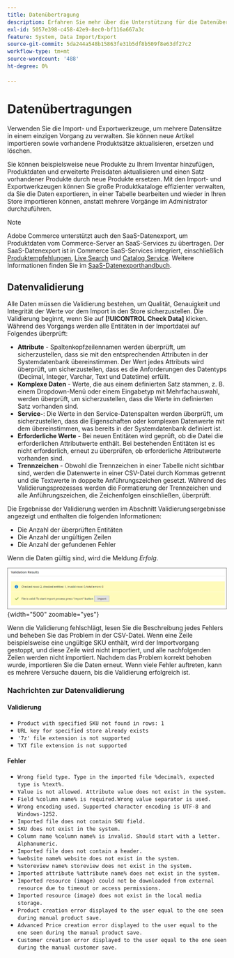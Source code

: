 ```yaml
---
title: Datenübertragung
description: Erfahren Sie mehr über die Unterstützung für die Datenübertragung, einschließlich Datenvalidierung.
exl-id: 5057e398-c458-42e9-8ec0-bf116a667a3c
feature: System, Data Import/Export
source-git-commit: 5da244a548b15863fe31b5df8b509f8e63df27c2
workflow-type: tm+mt
source-wordcount: '488'
ht-degree: 0%

---
```


# Datenübertragungen

Verwenden Sie die Import- und Exportwerkzeuge, um mehrere Datensätze in einem einzigen Vorgang zu verwalten. Sie können neue Artikel importieren sowie vorhandene Produktsätze aktualisieren, ersetzen und löschen.

Sie können beispielsweise neue Produkte zu Ihrem Inventar hinzufügen, Produktdaten und erweiterte Preisdaten aktualisieren und einen Satz vorhandener Produkte durch neue Produkte ersetzen. Mit den Import- und Exportwerkzeugen können Sie große Produktkataloge effizienter verwalten, da Sie die Daten exportieren, in einer Tabelle bearbeiten und wieder in Ihren Store importieren können, anstatt mehrere Vorgänge im Administrator durchzuführen.


>[!NOTE]
>
>Adobe Commerce unterstützt auch den SaaS-Datenexport, um Produktdaten vom Commerce-Server an SaaS-Services zu übertragen. Der SaaS-Datenexport ist in Commerce SaaS-Services integriert, einschließlich [Produktempfehlungen](https://experienceleague.adobe.com/docs/commerce/product-recommendations/overview.html), [Live Search](https://experienceleague.adobe.com/en/docs/commerce/live-search/overview) und [Catalog Service](https://experienceleague.adobe.com/en/docs/commerce/catalog-service/guide-overview). Weitere Informationen finden Sie im [SaaS-Datenexporthandbuch](https://experienceleague.adobe.com/en/docs/commerce/saas-data-export/overview).

## Datenvalidierung

Alle Daten müssen die Validierung bestehen, um Qualität, Genauigkeit und Integrität der Werte vor dem Import in den Store sicherzustellen. Die Validierung beginnt, wenn Sie auf **[!UICONTROL Check Data]** klicken. Während des Vorgangs werden alle Entitäten in der Importdatei auf Folgendes überprüft:

- **Attribute** - Spaltenkopfzeilennamen werden überprüft, um sicherzustellen, dass sie mit den entsprechenden Attributen in der Systemdatenbank übereinstimmen. Der Wert jedes Attributs wird überprüft, um sicherzustellen, dass es die Anforderungen des Datentyps (Decimal, Integer, Varchar, Text und Datetime) erfüllt.
- **Komplexe Daten** - Werte, die aus einem definierten Satz stammen, z. B. einem Dropdown-Menü oder einem Eingabetyp mit Mehrfachauswahl, werden überprüft, um sicherzustellen, dass die Werte im definierten Satz vorhanden sind.
- **Service-**: Die Werte in den Service-Datenspalten werden überprüft, um sicherzustellen, dass die Eigenschaften oder komplexen Datenwerte mit dem übereinstimmen, was bereits in der Systemdatenbank definiert ist.
- **Erforderliche Werte** - Bei neuen Entitäten wird geprüft, ob die Datei die erforderlichen Attributwerte enthält. Bei bestehenden Entitäten ist es nicht erforderlich, erneut zu überprüfen, ob erforderliche Attributwerte vorhanden sind.
- **Trennzeichen** - Obwohl die Trennzeichen in einer Tabelle nicht sichtbar sind, werden die Datenwerte in einer CSV-Datei durch Kommas getrennt und die Textwerte in doppelte Anführungszeichen gesetzt. Während des Validierungsprozesses werden die Formatierung der Trennzeichen und alle Anführungszeichen, die Zeichenfolgen einschließen, überprüft.

Die Ergebnisse der Validierung werden im Abschnitt Validierungsergebnisse angezeigt und enthalten die folgenden Informationen:

- Die Anzahl der überprüften Entitäten
- Die Anzahl der ungültigen Zeilen
- Die Anzahl der gefundenen Fehler

Wenn die Daten gültig sind, wird die Meldung _Erfolg_.

![Systemmeldung - Datei ist gültig](./assets/data-import-validation-message.png){width="500" zoomable="yes"}

Wenn die Validierung fehlschlägt, lesen Sie die Beschreibung jedes Fehlers und beheben Sie das Problem in der CSV-Datei. Wenn eine Zeile beispielsweise eine ungültige SKU enthält, wird der Importvorgang gestoppt, und diese Zeile wird nicht importiert, und alle nachfolgenden Zeilen werden nicht importiert. Nachdem das Problem korrekt behoben wurde, importieren Sie die Daten erneut. Wenn viele Fehler auftreten, kann es mehrere Versuche dauern, bis die Validierung erfolgreich ist.

### Nachrichten zur Datenvalidierung

#### Validierung

- `Product with specified SKU not found in rows: 1`
- `URL key for specified store already exists`
- `'7z' file extension is not supported`
- `TXT file extension is not supported`

#### Fehler

- `Wrong field type. Type in the imported file %decimal%, expected type is %text%.`
- `Value is not allowed. Attribute value does not exist in the system.`
- `Field %column name% is required.Wrong value separator is used.`
- `Wrong encoding used. Supported character encoding is UTF-8 and Windows-1252.`
- `Imported file does not contain SKU field.`
- `SKU does not exist in the system.`
- `Column name %column name% is invalid. Should start with a letter. Alphanumeric.`
- `Imported file does not contain a header.`
- `%website name% website does not exist in the system.`
- `%storeview name% storeview does not exist in the system.`
- `Imported attribute %attribute name% does not exist in the system.`
- `Imported resource (image) could not be downloaded from external resource due to timeout or access permissions.`
- `Imported resource (image) does not exist in the local media storage.`
- `Product creation error displayed to the user equal to the one seen during manual product save.`
- `Advanced Price creation error displayed to the user equal to the one seen during the manual product save.`
- `Customer creation error displayed to the user equal to the one seen during the manual customer save.`

